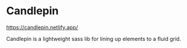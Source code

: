 Candlepin
=========

https://candlepin.netlify.app/

Candlepin is a lightweight sass lib for lining up elements to a fluid grid.
